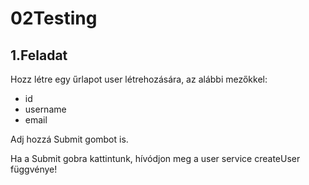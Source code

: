 # 02Testing

## 1.Feladat

Hozz létre egy űrlapot user létrehozására, az alábbi mezőkkel:
- id
- username
- email

Adj hozzá Submit gombot is.

Ha a Submit gobra kattintunk, hívódjon meg a user service createUser függvénye!